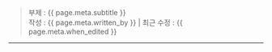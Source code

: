 
> 부제 : {{ page.meta.subtitle }}  
> 작성 : {{ page.meta.written_by }} | 최근 수정 : {{ page.meta.when_edited }}
---